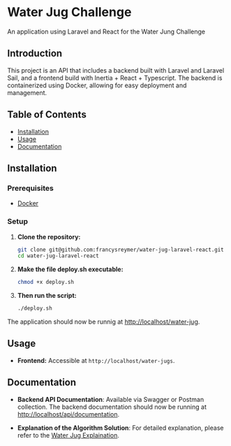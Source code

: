 # Water Jug Challenge

An application using Laravel and React for the Water Jung Challenge

## Introduction

This project is an API that includes a backend built with Laravel and Laravel Sail, and a frontend build with Inertia + React + Typescript. The backend is containerized using Docker, allowing for easy deployment and management. 

## Table of Contents

- [Installation](#installation)
- [Usage](#usage)
- [Documentation](#documentation)

## Installation

### Prerequisites

- [Docker](https://www.docker.com/)

### Setup

1. **Clone the repository:**

    ```bash
    git clone git@github.com:francysreymer/water-jug-laravel-react.git
    cd water-jug-laravel-react
    ```

2. **Make the file deploy.sh executable:**

    ```bash
    chmod +x deploy.sh
    ```

7. **Then run the script:**

    ```bash
    ./deploy.sh
    ```
The application should now be runnig at [http://localhost/water-jug](http://localhost/water-jug).

## Usage

- **Frontend:** Accessible at `http://localhost/water-jugs`.

## Documentation

- **Backend API Documentation**: Available via Swagger or Postman collection. The backend documentation should now be running at [http://localhost/api/documentation](http://localhost/api/documentation).

- **Explanation of the Algorithm Solution**: For detailed explanation, please refer to the [Water Jug Explaination](docs/breadth-first-search.pdf).
